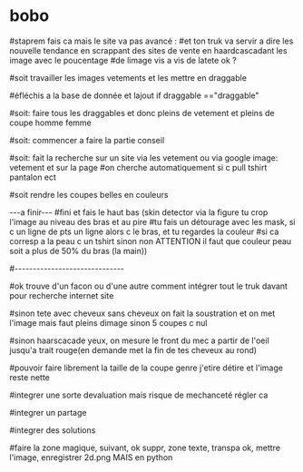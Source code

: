 # bobo

#staprem fais ca mais le site va pas avancé :
#et ton truk va servir a dire les nouvelle tendance en scrappant des sites de vente en haardcascadant les image avec le poucentage
#de limage vis a vis de latete ok ? 



#soit travailler les images vetements et les mettre en draggable





#éfléchis a la base de donnée et lajout if draggable =="draggable"




#soit: faire tous les draggables et donc pleins de vetement et pleins de coupe homme femme

#soit: commencer a faire la partie conseil

#soit: fait la recherche sur un site via les vetement ou via google image: vetement et sur la page
#on cherche automatiquement si c pull tshirt pantalon ect

#soit  rendre les coupes belles en couleurs






---a finir---
#fini et fais le haut bas (skin detector via la figure tu crop l'image au niveau des bras et au pire
#tu fais un détourage avec les mask, si c un ligne de pts un ligne alors c le bras, et tu regardes la couleur 
#si ca corresp a la peau c un tshirt sinon non ATTENTION il faut que couleur peau soit a plus de 50% du bras (la main))




#------------------------------

#ok trouve d'un facon ou d'une autre comment intégrer tout le truk davant pour recherche internet site

#sinon tete avec cheveux sans cheveux on fait la soustration et on met l'image mais faut pleins dimage sinon 5 coupes c nul

#sinon haarscacade yeux, on mesure le front du mec a partir de l'oeil jusqu'a trait rouge(en demande met la fin de tes cheveux au rond)

#pouvoir faire librement la taille de la coupe genre j'etire détire et l'image reste nette

#integrer une sorte devaluation mais risque de mechanceté régler ca

#integrer un partage

#integrer des solutions

#faire la zone magique, suivant, ok suppr, zone texte, transpa ok, mettre l'image, enregistrer 2d.png MAIS en python
